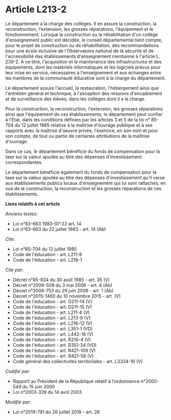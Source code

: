 # Article L213-2

Le département a la charge des collèges. Il en assure la construction, la reconstruction, l'extension, les grosses
réparations, l'équipement et le fonctionnement. Lorsque la construction ou la réhabilitation d'un collège d'enseignement
public est décidée, le conseil départemental tient compte, pour le projet de construction ou de réhabilitation, des
recommandations pour une école inclusive de l'Observatoire national de la sécurité et de l'accessibilité des établissements
d'enseignement mentionné à l'article L. 239-2. A ce titre, l'acquisition et la maintenance des infrastructures et des
équipements, dont les matériels informatiques et les logiciels prévus pour leur mise en service, nécessaires à l'enseignement
et aux échanges entre les membres de la communauté éducative sont à la charge du département.

Le département assure l'accueil, la restauration, l'hébergement ainsi que l'entretien général et technique, à l'exception des
missions d'encadrement et de surveillance des élèves, dans les collèges dont il a la charge.

Pour la construction, la reconstruction, l'extension, les grosses réparations ainsi que l'équipement de ces établissements,
le département peut confier à l'Etat, dans les conditions définies par les articles 3 et 5 de la loi n° 85-704 du 12 juillet
1985 relative à la maîtrise d'ouvrage publique et à ses rapports avec la maîtrise d'oeuvre privée, l'exercice, en son nom et
pour son compte, de tout ou partie de certaines attributions de la maîtrise d'ouvrage.

Dans ce cas, le département bénéficie du fonds de compensation pour la taxe sur la valeur ajoutée au titre des dépenses
d'investissement correspondantes.

Le département bénéficie également du fonds de compensation pour la taxe sur la valeur ajoutée au titre des dépenses
d'investissement qu'il verse aux établissements publics locaux d'enseignement qui lui sont rattachés, en vue de la
construction, la reconstruction et les grosses réparations de ces établissements.

**Liens relatifs à cet article**

_Anciens textes_:

  - Loi n°83-663 1983-07-22 art. 14
  - Loi n°83-663 du 22 juillet 1983 - art. 14 (Ab)

_Cite_:

  - Loi n°85-704 du 12 juillet 1985
  - Code de l'éducation - art. L211-8
  - Code de l'éducation - art. L216-1

_Cité par_:

  - Décret n°85-924 du 30 août 1985 - art. 35 (V)
  - Décret n°2006-509 du 3 mai 2006 - art. 4 (Ab)
  - Décret n°2006-753 du 29 juin 2006 - art. 1 (Ab)
  - Décret n°2015-1460 du 10 novembre 2015 - art. (V)
  - Code de l'éducation - art. D211-14 (V)
  - Code de l'éducation - art. D211-15 (V)
  - Code de l'éducation - art. L211-4 (V)
  - Code de l'éducation - art. L213-9 (V)
  - Code de l'éducation - art. L216-12 (V)
  - Code de l'éducation - art. L351-1 (VD)
  - Code de l'éducation - art. L442-16 (V)
  - Code de l'éducation - art. R216-4 (V)
  - Code de l'éducation - art. R351-24 (VD)
  - Code de l'éducation - art. R421-109 (V)
  - Code de l'éducation - art. R421-58 (V)
  - Code général des collectivités territoriales - art. L3334-16 (V)

_Codifié par_:

  - Rapport au Président de la République relatif à l'ordonnance n°2000-549 du 15 juin 2000
  - Loi n°2003-339 du 14 avril 2003

_Modifié par_:

  - Loi n°2019-791 du 26 juillet 2019 - art. 26
